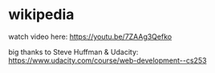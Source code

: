 # wikipedia

watch video here: https://youtu.be/7ZAAg3Qefko

big thanks to Steve Huffman & Udacity: https://www.udacity.com/course/web-development--cs253

